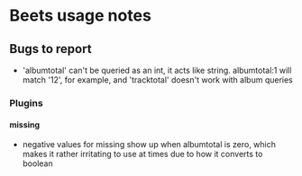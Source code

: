 # Beets usage notes

## Bugs to report

- 'albumtotal' can't be queried as an int, it acts like  string. albumtotal:1
  will match '12', for example, and 'tracktotal' doesn't work with album
  queries

### Plugins

#### missing

- negative values for missing show up when albumtotal is zero, which makes it
  rather irritating to use at times due to how it converts to boolean
